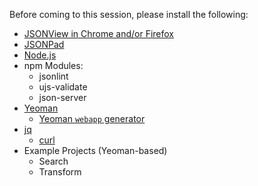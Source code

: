 Before coming to this session, please install the following:
* [JSONView in Chrome and/or Firefox](https://github.com/tmarrs/json-at-work/tree/master/appendix-a#installing-jsonview-in-chrome-and-firefox)
* [JSONPad](https://github.com/tmarrs/json-at-work/tree/master/appendix-a#installing-jsonpad)
* [Node.js](https://github.com/tmarrs/json-at-work/tree/master/appendix-a#installing-nodejs)
* npm Modules:
  * jsonlint
  * ujs-validate
  * json-server
* [Yeoman](https://github.com/tmarrs/json-at-work/tree/master/appendix-a#installing-yeoman)
  * [Yeoman `webapp` generator](https://github.com/tmarrs/json-at-work/tree/master/appendix-a#installing-the-webapp-yeoman-generator)
* [jq](https://github.com/tmarrs/json-at-work/tree/master/appendix-a#installing-jq)
  * [curl](https://github.com/tmarrs/json-at-work/tree/master/appendix-a#installing-curl)
* Example Projects (Yeoman-based)
  * Search
  * Transform